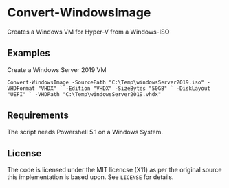 # Convert-WindowsImage
Creates a Windows VM for Hyper-V from a Windows-ISO

## Examples

Create a Windows Server 2019 VM

```Convert-WindowsImage -SourcePath "C:\Temp\windowsServer2019.iso" -VHDFormat "VHDX" `
                     -Edition "VHDX" -SizeBytes "50GB" `
                     -DiskLayout "UEFI" `
                     -VHDPath "C:\Temp\windowsServer2019.vhdx"```

## Requirements

The script needs Powershell 5.1 on a Windows System.

## License

The code is licensed under the MIT licencse (X11) as per the original source this implementation is based upon. See `LICENSE` for details.
